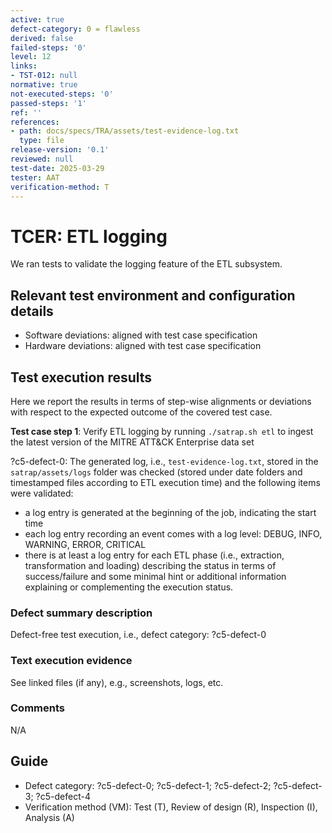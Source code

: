 ```yaml
---
active: true
defect-category: 0 = flawless
derived: false
failed-steps: '0'
level: 12
links:
- TST-012: null
normative: true
not-executed-steps: '0'
passed-steps: '1'
ref: ''
references:
- path: docs/specs/TRA/assets/test-evidence-log.txt
  type: file
release-version: '0.1'
reviewed: null
test-date: 2025-03-29
tester: AAT
verification-method: T
---
```


# TCER: ETL logging

We ran tests to validate the logging feature of the ETL subsystem.

## Relevant test environment and configuration details

- Software deviations: aligned with test case specification
- Hardware deviations: aligned with test case specification

## Test execution results

Here we report the results in terms of step-wise alignments or deviations with respect to the expected outcome of the covered test case.

**Test case step 1**: Verify ETL logging by running `./satrap.sh etl` to ingest the latest version of the MITRE ATT&CK Enterprise data set

?c5-defect-0: The generated log, i.e., `test-evidence-log.txt`, stored in the `satrap/assets/logs` folder was checked (stored under date folders and timestamped files according to ETL execution time) and the following items were validated:

- a log entry is generated at the beginning of the job, indicating the start time
- each log entry recording an event comes with a log level: DEBUG, INFO, WARNING, ERROR, CRITICAL
- there is at least a log entry for each ETL phase (i.e., extraction, transformation and loading) describing the status in terms of success/failure and some minimal hint or additional information explaining or complementing the execution status.

### Defect summary description

Defect-free test execution, i.e., defect category: ?c5-defect-0

### Text execution evidence

See linked files (if any), e.g., screenshots, logs, etc.

### Comments

N/A

## Guide

- Defect category: ?c5-defect-0; ?c5-defect-1; ?c5-defect-2; ?c5-defect-3; ?c5-defect-4
- Verification method (VM): Test (T), Review of design (R), Inspection (I), Analysis (A)